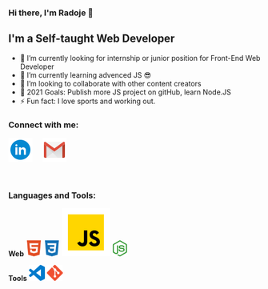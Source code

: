 ### Hi there, I'm Radoje 👋

## I'm a Self-taught Web Developer
- 🔭 I’m currently looking for internship or junior position for Front-End Web Developer
- 🌱 I’m currently learning advenced JS 😎
- 🤝 I’m looking to collaborate with other content creators
- 🥅 2021 Goals: Publish more JS project on gitHub, learn Node.JS
- ⚡ Fun fact: I love sports and working out.

### Connect with me:
<p align="left">
<a href="https://www.linkedin.com/in/radoje-jezdic-41910217a/">
  <img src="https://github.com/sarthak77/sarthak77/blob/master/icons/icons8-linkedin-circled-48.png" alt="LinkedIn"></a> &nbsp; &nbsp;
<a href="mailto:webdevradoje@gmail.com">
  <img src="https://github.com/sarthak77/sarthak77/blob/master/icons/icons8-gmail-48.png" alt="Gmail"></a> &nbsp; &nbsp;
</p>
<br />

### Languages and Tools:

**Web** 
<img height="32" width="32" src="https://github.com/OddMagnet/OddMagnet/blob/master/icons/html5.svg" />
<img height="32" width="32" src="https://github.com/OddMagnet/OddMagnet/blob/master/icons/css3.svg" />
<img  src="https://github.com/Jezda1337/jezda1337/blob/main/js.svg" />
<img height="32" width="32" src="https://github.com/OddMagnet/OddMagnet/blob/master/icons/node-dot-js.svg" />

**Tools**
<img height="32" width="32" src="https://github.com/OddMagnet/OddMagnet/blob/master/icons/visualstudiocode.svg" />
<img height="32" width="32" src="https://github.com/OddMagnet/OddMagnet/blob/master/icons/git.svg" />
